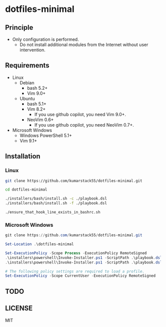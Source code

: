 # dotfiles-minimal

## Principle

- Only configuration is performed.
    - Do not install additional modules from the Internet without user intervention.

## Requirements

- Linux
    - Debian
        - bash 5.2+
        - Vim 9.0+
    - Ubuntu
        - bash 5.1+
        - Vim 8.2+
            - If you use github copilot, you need Vim 9.0+.
        - NeoVim 0.6+
            - If you use github copilot, you need NeoVim 0.7+.
- Microsoft Windows
    - Windows PowerShell 5.1+
    - Vim 9.1+

## Installation

### Linux

```bash
git clone https://github.com/kumarstack55/dotfiles-minimal.git

cd dotfiles-minimal

./installers/bash/install.sh -c ./playbook.dsl
./installers/bash/install.sh -f ./playbook.dsl

./ensure_that_hook_line_exists_in_bashrc.sh
```

### Microsoft Windows

```powershell
git clone https://github.com/kumarstack55/dotfiles-minimal.git

Set-Location .\dotfiles-minimal

Set-ExecutionPolicy -Scope Process -ExecutionPolicy RemoteSigned
.\installers\powershell\Invoke-Installer.ps1 -ScriptPath .\playbook.dsl -WhatIf
.\installers\powershell\Invoke-Installer.ps1 -ScriptPath .\playbook.dsl

# The following policy settings are required to load a profile.
Set-ExecutionPolicy -Scope CurrentUser -ExecutionPolicy RemoteSigned
```

## TODO

## LICENSE

MIT

